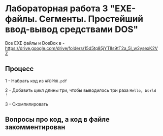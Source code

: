 # Лабораторная работа 3 "EXE-файлы. Сегменты. Простейший ввод-вывод средствами DOS"

Все EXE файлы и DosBox в - https://drive.google.com/drive/folders/15d5tq85jYTIIs9tT2a_5l_w2ysexK2VZ

## Процесс

1 - Набрать код из `AFDPRO.pdf`

2 - Добавить цикл длины три, чтобы выводилось три раза `Hello, World !`

3 - Скомпилировать

## Вопросы про код, а код в файле закомментирован
